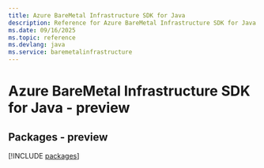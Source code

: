 ```yaml
---
title: Azure BareMetal Infrastructure SDK for Java
description: Reference for Azure BareMetal Infrastructure SDK for Java
ms.date: 09/16/2025
ms.topic: reference
ms.devlang: java
ms.service: baremetalinfrastructure
---
```

# Azure BareMetal Infrastructure SDK for Java - preview
## Packages - preview
[!INCLUDE [packages](baremetal-infrastructure-index.md)]